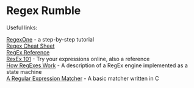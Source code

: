 # Regex Rumble

Useful links:

[RegexOne](https://www.regexone.com/) - a step-by-step tutorial  
[Regex Cheat Sheet](http://www.rexegg.com/regex-quickstart.html)  
[RegEx Reference](http://www.regular-expressions.info/refquick.html)  
[RexEx 101](https://regex101.com/) - Try your expressions online, also a reference  
[How RegExes Work](http://perl.plover.com/Regex/article.html) - A description of a RegEx engine implemented as a state machine  
[A Regular Expression Matcher](http://www.cs.princeton.edu/courses/archive/spr09/cos333/beautiful.html) - A basic matcher written in C

